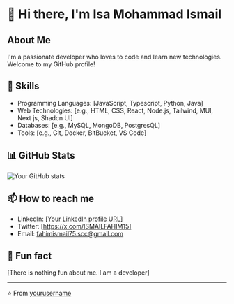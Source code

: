 # 👋 Hi there, I'm Isa Mohammad Ismail

## About Me
I'm a passionate developer who loves to code and learn new technologies. Welcome to my GitHub profile!

## 🔧 Skills
- Programming Languages: [JavaScript, Typescript, Python, Java]
- Web Technologies: [e.g., HTML, CSS, React, Node.js, Tailwind, MUI, Next js, Shadcn UI]
- Databases: [e.g., MySQL, MongoDB, PostgresQL]
- Tools: [e.g., Git, Docker, BitBucket, VS Code]

## 📊 GitHub Stats
![Your GitHub stats](https://github-readme-stats.vercel.app/api?username=isa-ismail&show_icons=true&theme=radical)

## 📫 How to reach me
- LinkedIn: [[Your LinkedIn profile URL](https://www.linkedin.com/in/isa-mohammad-ismail-80b3b21b0/)]
- Twitter: [https://x.com/ISMAILFAHIM15]
- Email: fahimismail75.scc@gmail.com

## 🌟 Fun fact
[There is nothing fun about me. I am a developer]

---
⭐️ From [yourusername](https://github.com/isa-ismail)
